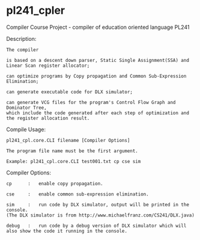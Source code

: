 # pl241_cpler

Compiler Course Project - compiler of education oriented language PL241

Description:

	The compiler

	is based on a descent down parser, Static Single Assignment(SSA) and Linear Scan register allocator;

	can optimize programs by Copy propagation and Common Sub-Expression Elimination;

	can generate executable code for DLX simulator;

	can generate VCG files for the program's Control Flow Graph and Dominator Tree, 
	which include the code generated after each step of optimization and the register allocation result.


Compile Usage:

	pl241_cpl.core.CLI filename [Compiler Options]

	The program file name must be the first argument.

	Example: pl241_cpl.core.CLI test001.txt cp cse sim

Compiler Options:

	cp		:	enable copy propagation.

	cse 	: 	enable common sub-expression elimination.

	sim 	:	run code by DLX simulator, output will be printed in the console.
	(The DLX simulator is from http://www.michaelfranz.com/CS241/DLX.java)

	debug	:	run code by a debug version of DLX simulator which will also show the code it running in the console.
